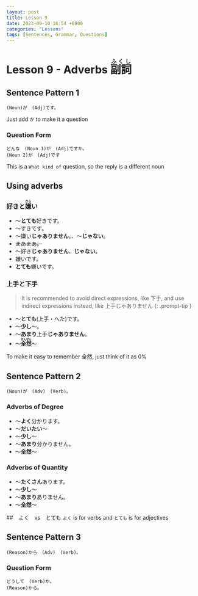 ```yaml
---
layout: post
title: Lesson 9
date: 2023-09-10 16:54 +0800
categories: "Lessons"
tags: [Sentences, Grammar, Questions]
---
```


# Lesson 9 - Adverbs <ruby>副詞<rt>ふくし</rt></ruby>

## Sentence Pattern 1
```
(Noun)が　(Adj)です。
```
Just add `か` to make it a question

### Question Form 
```
どんな　(Noun 1)が　(Adj)ですか。
(Noun 2)が　(Adj)です
```
This is a `What kind of` question, so the reply is a different noun

## Using adverbs

### 好きと<ruby>嫌<rt>きら</rt>い</ruby>
* 〜**とても**好きです。
* 〜すきです。
* 〜嫌い**じゃありません**。、〜**じゃない**。
* ~~まあまあ。~~
* 〜好き**じゃありません**、**じゃない**。
* 嫌いです。
* **とても**嫌いです。

### 上手と下手
> It is recommended to avoid direct expressions, like 下手, and use indirect expressions instead, like 上手じゃありません
{: .prompt-tip }

* 〜**とても**(上手・へた)です。
* 〜**少し**〜。
* 〜**あまり**上手**じゃありません**。
* 〜**<ruby>全然<rt>ぜんぜん</rt></ruby>**〜

To make it easy to remeｍber 全然, just think of it as 0%

## Sentence Pattern 2
```
(Noun)が　(Adv)　(Verb)。
```

### Adverbs of Degree
* 〜**よく**分かります。
* 〜**だいたい**〜
* 〜**少し**〜
* 〜**あまり**分かりません。
* 〜**全然**〜

### Adverbs of Quantity
* 〜**たくさん**あります。
* 〜**少し**〜
* 〜**あまり**ありません。
* 〜**全然**〜

##　よく　vs　とても
`よく` is for verbs and `とても` is for adjectives

## Sentence Pattern 3
```
(Reason)から　(Adv)　(Verb)。
```

### Question Form
```
どうして　(Verb)か。
(Reason)から。
```